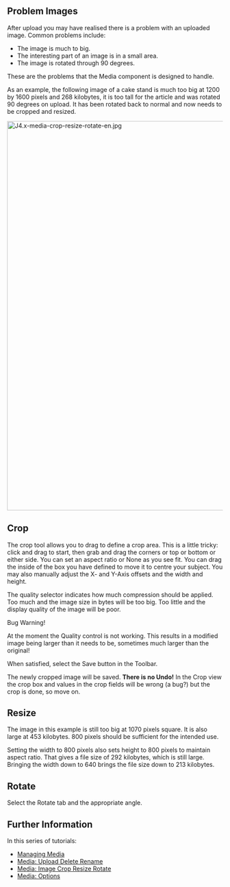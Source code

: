 <!-- Filename: J4.x:Media:_Image_Crop_Resize_Rotate / Display title: Media: Image Crop Resize Rotate -->

## Problem Images

After upload you may have realised there is a problem with an uploaded
image. Common problems include:

- The image is much to big.
- The interesting part of an image is in a small area.
- The image is rotated through 90 degrees.

These are the problems that the Media component is designed to handle.

As an example, the following image of a cake stand is much too big at
1200 by 1600 pixels and 268 kilobytes, it is too tall for the article
and was rotated 90 degrees on upload. It has been rotated back to normal
and now needs to be cropped and resized.

<img
src="https://docs.joomla.org/images/0/06/J4.x-media-crop-resize-rotate-en.jpg"
decoding="async" data-file-width="800" data-file-height="908"
width="800" height="908" alt="J4.x-media-crop-resize-rotate-en.jpg" />

## Crop

The crop tool allows you to drag to define a crop area. This is a little
tricky: click and drag to start, then grab and drag the corners or top
or bottom or either side. You can set an aspect ratio or None as you see
fit. You can drag the inside of the box you have defined to move it to
centre your subject. You may also manually adjust the X- and Y-Axis
offsets and the width and height.

The quality selector indicates how much compression should be applied.
Too much and the image size in bytes will be too big. Too little and the
display quality of the image will be poor.

Bug Warning!

At the moment the Quality control is not working. This results in a
modified image being larger than it needs to be, sometimes much larger
than the original!

When satisfied, select the Save button in the Toolbar.

The newly cropped image will be saved. **There is no Undo!** In the Crop
view the crop box and values in the crop fields will be wrong (a bug?)
but the crop is done, so move on.

## Resize

The image in this example is still too big at 1070 pixels square. It is
also large at 453 kilobytes. 800 pixels should be sufficient for the
intended use.

Setting the width to 800 pixels also sets height to 800 pixels to
maintain aspect ratio. That gives a file size of 292 kilobytes, which is
still large. Bringing the width down to 640 brings the file size down to
213 kilobytes.

## Rotate

Select the Rotate tab and the appropriate angle.

## Further Information

In this series of tutorials:

- [Managing
  Media](https://docs.joomla.org/J4.x:Managing_Media "J4.x:Managing Media")
- [Media: Upload Delete
  Rename](https://docs.joomla.org/J4.x:Media:_Upload_Delete_Rename "J4.x:Media: Upload Delete Rename")
- [Media: Image Crop Resize
  Rotate](https://docs.joomla.org/J4.x:Media:_Image_Crop_Resize_Rotate "J4.x:Media: Image Crop Resize Rotate")
- [Media:
  Options](https://docs.joomla.org/J4.x:Media:_Options "J4.x:Media: Options")
